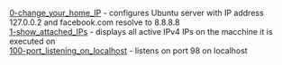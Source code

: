 [0-change_your_home_IP](0-change_your_home_IP) - configures Ubuntu server with IP address 127.0.0.2 and facebook.com resolve to 8.8.8.8<br/>
[1-show_attached_IPs](1-show_attached_IPs) - displays all active IPv4 IPs on the macchine it is executed on <br/>
[100-port_listening_on_localhost](100-port_listening_on_localhost) - listens on port 98 on localhost
